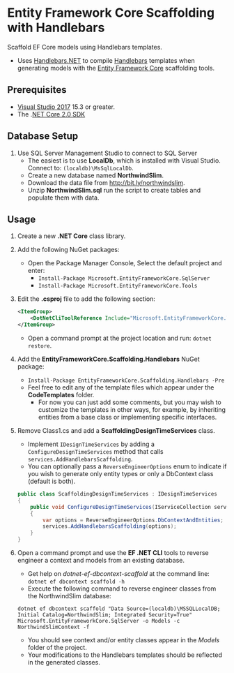 # Entity Framework Core Scaffolding with Handlebars

Scaffold EF Core models using Handlebars templates.

- Uses [Handlebars.NET](https://github.com/rexm/Handlebars.Net) to compile [Handlebars](http://handlebarsjs.com) templates when generating models with the [Entity Framework Core](https://github.com/aspnet/EntityFrameworkCore) scaffolding tools.
 
## Prerequisites

- [Visual Studio 2017](https://www.visualstudio.com/downloads/) 15.3 or greater.
- The .[NET Core 2.0 SDK](https://www.microsoft.com/net/download/core)

## Database Setup

1. Use SQL Server Management Studio to connect to SQL Server
    - The easiest is to use **LocalDb**, which is installed with Visual Studio.  
    Connect to: `(localdb)\MsSqlLocalDb`.
    - Create a new database named **NorthwindSlim**.
    - Download the data file from <http://bit.ly/northwindslim>.
    - Unzip **NorthwindSlim.sql** run the script to create tables and populate them with data.

## Usage

1. Create a new **.NET Core** class library.

2. Add the following NuGet packages:
    - Open the Package Manager Console, Select the default project and enter:
        + `Install-Package Microsoft.EntityFrameworkCore.SqlServer`
        + `Install-Package Microsoft.EntityFrameworkCore.Tools`

3. Edit the **.csproj** file to add the following section:

    ```xml
    <ItemGroup>
        <DotNetCliToolReference Include="Microsoft.EntityFrameworkCore.Tools.DotNet" Version="2.0.0" />
    </ItemGroup>
    ```

    - Open a command prompt at the project location and run: `dotnet restore`.

4. Add the **EntityFrameworkCore.Scaffolding.Handlebars** NuGet package:
    - `Install-Package EntityFrameworkCore.Scaffolding.Handlebars -Pre`
    - Feel free to edit any of the template files which appear under the **CodeTemplates** folder.
        + For now you can just add some comments, but you may wish to customize the templates
          in other ways, for example, by inheriting entities from a base class or implementing
          specific interfaces.

5. Remove Class1.cs and add a **ScaffoldingDesignTimeServices** class.
    - Implement `IDesignTimeServices` by adding a `ConfigureDesignTimeServices` method
      that calls `services.AddHandlebarsScaffolding`.
    - You can optionally pass a `ReverseEngineerOptions` enum to indicate if you wish 
      to generate only entity types or only a DbContext class (default is both).

    ```csharp
    public class ScaffoldingDesignTimeServices : IDesignTimeServices
    {
        public void ConfigureDesignTimeServices(IServiceCollection services)
        {
            var options = ReverseEngineerOptions.DbContextAndEntities;
            services.AddHandlebarsScaffolding(options);
        }
    }
    ```

5. Open a command prompt and use the **EF .NET CLI** tools to reverse engineer a context and models from an existing database.
    - Get help on _dotnet-ef-dbcontext-scaffold_ at the command line: `dotnet ef dbcontext scaffold -h`
    - Execute the following command to reverse engineer classes from the NorthwindSlim database:

    ```
    dotnet ef dbcontext scaffold "Data Source=(localdb)\MSSQLLocalDB; Initial Catalog=NorthwindSlim; Integrated Security=True" Microsoft.EntityFrameworkCore.SqlServer -o Models -c NorthwindSlimContext -f
    ```

    - You should see context and/or entity classes appear in the _Models_ folder of the project.
    - Your modifications to the Handlebars templates should be reflected in the generated classes.